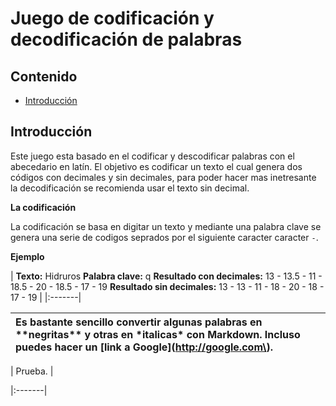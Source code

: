 Juego de codificación y decodificación de palabras
======================

## Contenido ##

- [Introducción](#introducción)

## Introducción ##

Este juego esta basado en el codificar y descodificar palabras con el abecedario en latín. El objetivo es codificar un texto el cual genera dos códigos con decimales y sin decimales, para poder hacer mas inetresante la decodificación se recomienda usar el texto sin decimal. 

**La codificación**

La codificación se basa en digitar un texto y mediante una palabra clave se genera una serie de codigos seprados por el siguiente caracter caracter `-`. 

**Ejemplo**

| **Texto:** Hidruros
 **Palabra clave:** q
 **Resultado con decimales:** 13 - 13.5 - 11 - 18.5 - 20 - 18.5 - 17 - 19
 **Resultado sin decimales:** 13 - 13 - 11 - 18 - 20 - 18 - 17 - 19 |
|:-------|

 | Es bastante sencillo convertir algunas palabras en \*\*negritas\*\* y otras en \*italicas\* con Markdown. Incluso puedes hacer un \[link a Google\]\(http://google.com\). |
  |:-------|

  | Prueba. |

  |:-------|